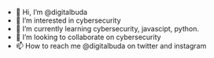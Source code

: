 - 👋 Hi, I’m @digitalbuda
- 👀 I’m interested in cybersecurity
- 🌱 I’m currently learning cybersecurity, javascipt, python.
- 💞️ I’m looking to collaborate on cybersecurity
- 📫 How to reach me @digitalbuda on twitter and instagram

<!---
digitalbuda/digitalbuda is a ✨ special ✨ repository because its `README.md` (this file) appears on your GitHub profile.
You can click the Preview link to take a look at your changes.
--->

